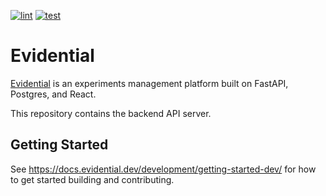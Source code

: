 [![lint](https://github.com/agency-fund/evidential-be/actions/workflows/lint.yaml/badge.svg?branch=main)](https://github.com/agency-fund/evidential-be/actions/workflows/lint.yaml)
[![test](https://github.com/agency-fund/evidential-be/actions/workflows/test.yaml/badge.svg?branch=main)](https://github.com/agency-fund/evidential-be/actions/workflows/test.yaml)

# Evidential<a name="evidential"></a>

[Evidential](https://docs.evidential.dev/) is an experiments management platform built on FastAPI, Postgres, and React.

This repository contains the backend API server.

## Getting Started

See https://docs.evidential.dev/development/getting-started-dev/ for how to get started building and contributing.
